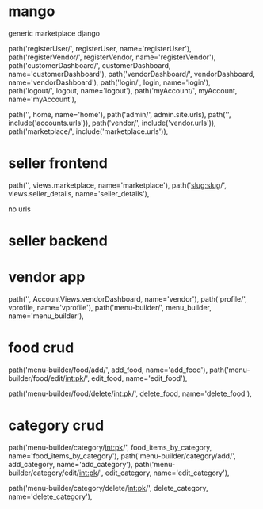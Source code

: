 ﻿# mango
 generic marketplace django


<!-- auth urls -->
path('registerUser/', registerUser, name='registerUser'),
path('registerVendor/', registerVendor, name='registerVendor'),
path('customerDashboard/', customerDashboard, name='customerDashboard'),
path('vendorDashboard/', vendorDashboard, name='vendorDashboard'),
path('login/', login, name='login'),
path('logout/', logout, name='logout'),
path('myAccount/', myAccount, name='myAccount'),


<!-- base apps -->
path('', home, name='home'),
path('admin/', admin.site.urls),
path('', include('accounts.urls')),
path('vendor/', include('vendor.urls')),
path('marketplace/', include('marketplace.urls')),



<!-- marketplace app -->
# seller frontend
path('', views.marketplace, name='marketplace'),
path('<slug:slug>/', views.seller_details, name='seller_details'),



<!-- menu app -->
no urls

# seller backend
# vendor app

path('', AccountViews.vendorDashboard, name='vendor'),
path('profile/', vprofile, name='vprofile'),
path('menu-builder/', menu_builder, name='menu_builder'),


# food crud
path('menu-builder/food/add/', add_food, name='add_food'),
path('menu-builder/food/edit/<int:pk>/',
     edit_food, name='edit_food'),

path('menu-builder/food/delete/<int:pk>/',
     delete_food, name='delete_food'),

# category crud
path('menu-builder/category/<int:pk>/',
     food_items_by_category, name='food_items_by_category'),
path('menu-builder/category/add/', add_category, name='add_category'),
path('menu-builder/category/edit/<int:pk>/',
     edit_category, name='edit_category'),

path('menu-builder/category/delete/<int:pk>/',
     delete_category, name='delete_category'),
